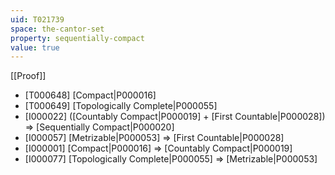 ```yaml
---
uid: T021739
space: the-cantor-set
property: sequentially-compact
value: true
---
```

[[Proof]]

* [T000648] [Compact|P000016]
* [T000649] [Topologically Complete|P000055]
* [I000022] ([Countably Compact|P000019] + [First Countable|P000028]) => [Sequentially Compact|P000020]
* [I000057] [Metrizable|P000053] => [First Countable|P000028]
* [I000001] [Compact|P000016] => [Countably Compact|P000019]
* [I000077] [Topologically Complete|P000055] => [Metrizable|P000053]

